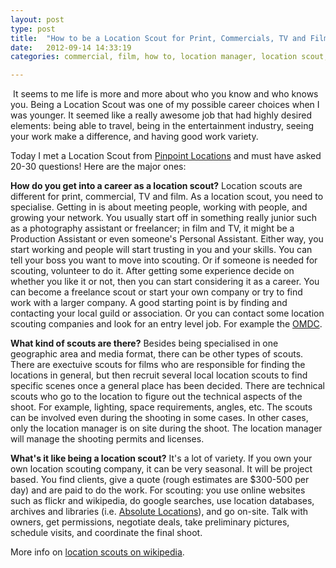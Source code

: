 ```yaml
---
layout: post
type: post
title:  "How to be a Location Scout for Print, Commercials, TV and Film"
date:   2012-09-14 14:33:19
categories: commercial, film, how to, location manager, location scout, tv	

---
```


<img src="{{site.url}}/assets/posts/418828_10101324038069172_62527085_n.jpg" alt="" title="Just Walking Down the Road" >
It seems to me life is more and more about who you know and who knows you. Being a Location Scout was one of my possible career choices when I was younger. It seemed like a really awesome job that had highly desired elements: being able to travel, being in the entertainment industry, seeing your work make a difference, and having good work variety. 

Today I met a Location Scout from <a href="http://www.pinpointlocations.ca">Pinpoint Locations</a> and must have asked 20-30 questions! Here are the major ones:

<strong>How do you get into a career as a location scout?</strong>
Location scouts are different for print, commercial, TV and film. As a location scout, you need to specialise. Getting in is about meeting people, working with people, and growing your network. You usually start off in something really junior such as a photography assistant or freelancer; in film and TV, it might be a Production Assistant or even someone's Personal Assistant. Either way, you start working and people will start trusting in you and your skills. You can tell your boss you want to move into scouting. Or if someone is needed for scouting, volunteer to do it. After getting some experience decide on whether you like it or not, then you can start considering it as a career. You can become a freelance scout or start your own company or try to find work with a larger company. A good starting point is by finding and contacting your local guild or association. Or you can contact some location scouting companies and look for an entry level job. For example the <a href="http://www.omdc.on.ca/">OMDC</a>.

<strong>What kind of scouts are there?</strong>
Besides being specialised in one geographic area and media format, there can be other types of scouts. There are exectuive scouts for films who are responsible for finding the locations in general, but then recruit several local location scouts to find specific scenes once a general place has been decided. There are technical scouts who go to the location to figure out the technical aspects of the shoot. For example, lighting, space requirements, angles, etc. The scouts can be involved even during the shooting in some cases. In other cases, only the location manager is on site during the shoot. The location manager will manage the shooting permits and licenses. 

<strong>What's it like being a location scout?</strong>
It's a lot of variety. If you own your own location scouting company, it can be very seasonal. It will be project based. You find clients, give a quote (rough estimates are $300-500 per day) and are paid to do the work. For scouting: you use online websites such as flickr and wikipedia, do google searches, use location databases, archives and libraries (i.e. <a href="http://www.absolute.to/main_contact.html">Absolute Locations</a>), and go on-site. Talk with owners, get permissions, negotiate deals, take preliminary pictures, schedule visits, and coordinate the final shoot.

More info on <a href="http://en.wikipedia.org/wiki/Location_scouting">location scouts on wikipedia</a>. 
